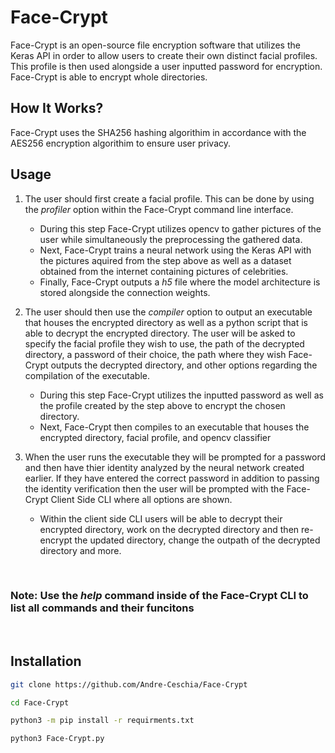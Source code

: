 # Face-Crypt

Face-Crypt is an open-source file encryption software that utilizes the Keras API in order to allow users to create their own distinct facial profiles. This profile is then used alongside a user inputted password for encryption. Face-Crypt is able to encrypt whole directories.

## How It Works?

Face-Crypt uses the SHA256 hashing algorithim in accordance with the AES256 encryption algorithim to ensure user privacy.

## Usage

1. The user should first create a facial profile. This can be done by using the *profiler* option within the Face-Crypt command line interface.

    * During this step Face-Crypt utilizes opencv to gather pictures of the user while simultaneously the preprocessing the gathered data.  
    * Next, Face-Crypt trains a neural network using the Keras API with the pictures aquired from the step above as well as a dataset obtained from the internet containing pictures of celebrities.
    * Finally, Face-Crypt outputs a *h5* file where the model architecture is stored alongside the connection weights.

2. The user should then use the *compiler* option to output an executable that houses the encrypted directory as well as a python script that is able to decrypt the encrypted directory. The user will be asked to specify the facial profile they wish to use, the path of the decrypted directory, a password of their choice, the path where they wish Face-Crypt outputs the decrypted directory, and other options regarding the compilation of the executable.

    * During this step Face-Crypt utilizes the inputted password as well as the profile created by the step above to encrypt the chosen directory.
    * Next, Face-Crypt then compiles to an executable that houses the encrypted directory, facial profile, and opencv classifier

3. When the user runs the executable they will be prompted for a password and then have thier identity analyzed by the neural network created earlier. If they have entered the correct password in addition to passing the identity verification then the user will be prompted with the Face-Crypt Client Side CLI where all options are shown. 

    * Within the client side CLI users will be able to decrypt their encrypted directory, work on the decrypted directory and then re-encrypt the updated directory, change the outpath of the decrypted directory and more.

<br>

### Note: Use the *help* command inside of the Face-Crypt CLI to list all commands and their funcitons 

<br>

## Installation
 ```sh
 git clone https://github.com/Andre-Ceschia/Face-Crypt

 cd Face-Crypt

 python3 -m pip install -r requirments.txt

 python3 Face-Crypt.py
 ```